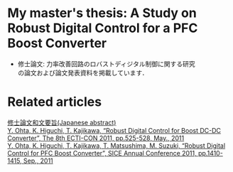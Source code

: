# My master's thesis: A Study on Robust Digital Control for a PFC Boost Converter  
* 修士論文: 力率改善回路のロバストディジタル制御に関する研究  
  の論文および論文発表資料を掲載しています．  

# Related articles
[修士論文和文要旨(Japanese abstract)](http://id.nii.ac.jp/1438/00003362/)  
[Y. Ohta, K. Higuchi, T. Kajikawa, “Robust Digital Control for Boost DC-DC Converter”, The 8th ECTI-CON 2011, pp.525-528, May., 2011](https://doi.org/10.1109/ECTICON.2011.5947891)  
[Y. Ohta, K. Higuchi, T. Kajikawa, T. Matsushima, M. Suzuki, “Robust Digital Control for PFC Boost Converter”, SICE Annual Conference 2011, pp.1410-1415, Sep., 2011](https://ieeexplore.ieee.org/document/6060555)  
